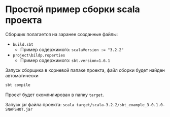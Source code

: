 # Простой пример сборки scala проекта

Сборщик полагается на заранее созданные файлы:
- `build.sbt`
	- Пример содержимого: `scalaVersion := "3.2.2"`
- `project\bildp.roperties`
	- Пример содержимого: `sbt.version=1.6.1`

Запуск сборщика в корневой папаке проекта, файл сборки будет найден автоматически
```bash
sbt compile
```

Проект будет скомпилирован в папку `target`.

Запуск jar файла проекта: `scala target/scala-3.2.2/sbt_example_3-0.1.0-SNAPSHOT.jar`
